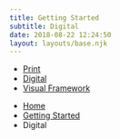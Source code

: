 ```yaml
---
title: Getting Started
subtitle: Digital
date: 2018-08-22 12:24:50
layout: layouts/base.njk
---
```


<nav class="vf-navigation vf-navigation--main">
  <ul class="vf-navigation__list | vf-list--inline">
    <li class="vf-navigation__item"><a href="/getting-started/print/" class="vf-navigation__link">Print</a></li>
    <li class="vf-navigation__item"><a href="/getting-started/digital/" class="vf-navigation__link">Digital</a></li>
    <li class="vf-navigation__item"><a href="/getting-started/visual-framework/" class="vf-navigation__link">Visual Framework</a></li>
  </ul>
</nav>

<nav class="vf-breadcrumbs" aria-label="Breadcrumb">
  <ul class="vf-breadcrumbs__list | vf-list vf-list--inline">
    <li class="vf-breadcrumbs__item">
      <a href="/" class="vf-breadcrumbs__link">Home</a>
    </li>
    <li class="vf-breadcrumbs__item">
      <a href="/getting-started" class="vf-breadcrumbs__link">Getting Started</a>
    </li>
    <li class="vf-breadcrumbs__item">
      Digital
    </li>
  </ul>
</nav>
